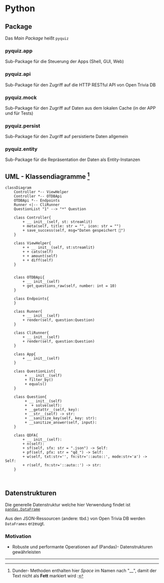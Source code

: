 # Python 

## Package

Das <var>Main Package</var> heißt ```pyquiz```

### pyquiz.app

Sub-Package für die Steuerung der Apps (Shell, GUI, Web)


### pyquiz.api

Sub-Package für den Zugriff auf die HTTP RESTful API von Open Trivia DB



### pyquiz.mock

Sub-Package für den Zugriff auf Daten aus dem lokalen Cache (in der APP und für Tests)


### pyquiz.persist

Sub-Package für den Zugriff auf persistierte Daten allgemein


### pyquiz.entity

Sub-Package für die Repräsentation der Daten als Entity-Instanzen



## UML - Klassendiagramme [^1]

```mermaid
classDiagram
    Controller *-- ViewHelper
    Controller *-- OTDBApi
    OTDBApi *-- Endpoints
    Runner <|-- CliRunner
    QuestionList "1" --> "*" Question

    class Controller{
        + __ init__(self, st: streamlit)
        + meta(self, title: str = "", icon: str = "")
        + save_success(self, msg="Daten gespeichert 💾")
    }

    class ViewHelper{
        + + __ init__(self, st:streamlit)
        + + cats(self)
        + + amount(self)
        + + diff(self)
    }


    class OTDBApi{
        + __ init__(self)
        + get_questions_raw(self, number: int = 10)
    }

    class Endpoints{
    }
 
    class Runner{
        + __ init__(self)
        + render(self, question:Question)
    }

    class CliRunner{
        + __ init__(self)
        + render(self, question:Question)
    }

    class App{
        + __ init__(self)
    }

    class QuestionList{
         + __ init__(self)
         + filter_by()
         + equals()
    }

    class Question{
         + __ init__(self)
         +  + solve(self):
         + __getattr__(self, key):
         + __str__(self) -> str:
         + __sanitize_key(self, key: str):
         + __sanitize_answer(self, input):
    }

    class QDFA{
        + __ init__(self):
        + n(self):
        + sf(self, sfx: str = ".json") -> Self:
        + pf(self, pfx: str = "qd_") -> Self:
        + w(self, txt:str='', fn:str='::auto::', mode:str='a') -> Self:
        + r(self, fn:str='::auto::') -> str:
    }

    
```
## Datenstrukturen

Die generelle Datenstruktur welche hier Verwendung findet ist [```pandas.DataFrame```](https://pandas.pydata.org/docs/reference/api/pandas.DataFrame.html)

Aus den JSON-Ressourcen (andere: tbd.) von Open Trivia DB werden ```DataFrames``` erzeugt.

### Motivation

- Robuste und performante Operationen auf (Pandas)- Datenstrukturen gewährleisten



--- 
[^1]: Dunder- Methoden enthalten hier <var>Space</var> im Namen nach "__", damit der Text nicht als __Fett__ markiert wird : 